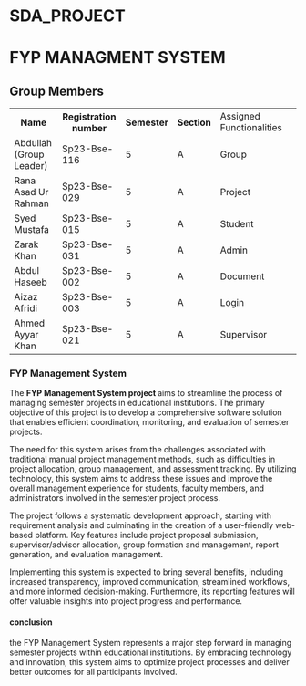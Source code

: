 # SDA_PROJECT
<h1>FYP MANAGMENT SYSTEM </h>

<h2> Group Members </h2>

<table> 
<tr>
    <th>Name</th>
    <th>Registration number</th>
    <th>Semester</th>
    <th>Section</th>
    <td>Assigned Functionalities<td>
</tr>
<tr>
    <td>Abdullah (Group Leader)</td>
    <td>Sp23-Bse-116</td>
    <td>5</td>
    <td>A</td>
    <td>Group</td>
    
</tr>
<tr>
    <td>Rana Asad Ur Rahman</td>
    <td>Sp23-Bse-029</td>
    <td>5</td>
    <td>A</td>
    <td>Project</td>
</tr>
<tr>
    <td>Syed Mustafa</td>
    <td>Sp23-Bse-015</td>
    <td>5</td>
    <td>A</td>
    <td>Student</td>
</tr>
<tr>
    <td>Zarak Khan</td>
    <td>Sp23-Bse-031</td>
    <td>5</td>
    <td>A</td>
    <td>Admin</td>
</tr>
<tr>
    <td>Abdul Haseeb</td>
    <td>Sp23-Bse-002</td>
    <td>5</td>
    <td>A</td>
    <td>Document</td>
</tr>
<tr>
    <td>Aizaz Afridi</td>
    <td>Sp23-Bse-003</td>
    <td>5</td>
    <td>A</td>
    <td>Login</td>
</tr>
<tr>
    <td>Ahmed Ayyar Khan</td>
    <td>Sp23-Bse-021</td>
    <td>5</td>
    <td>A</td>
    <td>Supervisor</td>
</tr>
</table>

<h3>FYP Management System</h3>
<p> 
The <strong>FYP Management System project </strong> aims to streamline the process of managing semester projects in educational institutions. The primary objective of this project is to develop a comprehensive software solution that enables efficient coordination, monitoring, and evaluation of semester projects.
</p>

<p>
The need for this system arises from the challenges associated with traditional manual project management methods, such as difficulties in project allocation, group management, and assessment tracking. By utilizing technology, this system aims to address these issues and improve the overall management experience for students, faculty members, and administrators involved in the semester project process.
 <p>

 <p>
 The project follows a systematic development approach, starting with requirement analysis and culminating in the creation of a user-friendly web-based platform. Key features include project proposal submission, supervisor/advisor allocation, group formation and management, report generation, and evaluation management.
 </p>

 <p>
 Implementing this system is expected to bring several benefits, including increased transparency, improved communication, streamlined workflows, and more informed decision-making. Furthermore, its reporting features will offer valuable insights into project progress and performance.
 <p>

 <h4>conclusion</h4>
 <p>the FYP Management System represents a major step forward in managing semester projects within educational institutions. By embracing technology and innovation, this system aims to optimize project processes and deliver better outcomes for all participants involved.</p>